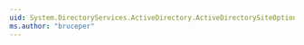 ```yaml
---
uid: System.DirectoryServices.ActiveDirectory.ActiveDirectorySiteOptions
ms.author: "bruceper"
---
```


